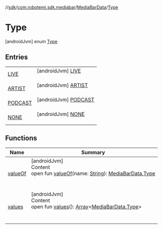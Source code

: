 //[sdk](../../../../index.md)/[com.robotemi.sdk.mediabar](../../index.md)/[MediaBarData](../index.md)/[Type](index.md)



# Type  
 [androidJvm] enum [Type](index.md)   


## Entries  
  
| | |
|---|---|
| <a name="com.robotemi.sdk.mediabar/MediaBarData.Type.LIVE///PointingToDeclaration/"></a>[LIVE](-l-i-v-e/index.md)| <a name="com.robotemi.sdk.mediabar/MediaBarData.Type.LIVE///PointingToDeclaration/"></a> [androidJvm] [LIVE](-l-i-v-e/index.md)  <br>   <br>|
| <a name="com.robotemi.sdk.mediabar/MediaBarData.Type.ARTIST///PointingToDeclaration/"></a>[ARTIST](-a-r-t-i-s-t/index.md)| <a name="com.robotemi.sdk.mediabar/MediaBarData.Type.ARTIST///PointingToDeclaration/"></a> [androidJvm] [ARTIST](-a-r-t-i-s-t/index.md)  <br>   <br>|
| <a name="com.robotemi.sdk.mediabar/MediaBarData.Type.PODCAST///PointingToDeclaration/"></a>[PODCAST](-p-o-d-c-a-s-t/index.md)| <a name="com.robotemi.sdk.mediabar/MediaBarData.Type.PODCAST///PointingToDeclaration/"></a> [androidJvm] [PODCAST](-p-o-d-c-a-s-t/index.md)  <br>   <br>|
| <a name="com.robotemi.sdk.mediabar/MediaBarData.Type.NONE///PointingToDeclaration/"></a>[NONE](-n-o-n-e/index.md)| <a name="com.robotemi.sdk.mediabar/MediaBarData.Type.NONE///PointingToDeclaration/"></a> [androidJvm] [NONE](-n-o-n-e/index.md)  <br>   <br>|


## Functions  
  
|  Name |  Summary | 
|---|---|
| <a name="com.robotemi.sdk.mediabar/MediaBarData.Type/valueOf/#java.lang.String/PointingToDeclaration/"></a>[valueOf](value-of.md)| <a name="com.robotemi.sdk.mediabar/MediaBarData.Type/valueOf/#java.lang.String/PointingToDeclaration/"></a>[androidJvm]  <br>Content  <br>open fun [valueOf](value-of.md)(name: [String](https://developer.android.com/reference/kotlin/java/lang/String.html)): [MediaBarData.Type](index.md)  <br><br><br>|
| <a name="com.robotemi.sdk.mediabar/MediaBarData.Type/values/#/PointingToDeclaration/"></a>[values](values.md)| <a name="com.robotemi.sdk.mediabar/MediaBarData.Type/values/#/PointingToDeclaration/"></a>[androidJvm]  <br>Content  <br>open fun [values](values.md)(): [Array](https://kotlinlang.org/api/latest/jvm/stdlib/kotlin/-array/index.html)<[MediaBarData.Type](index.md)>  <br><br><br>|

